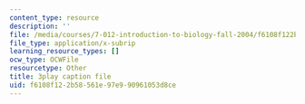 ```yaml
---
content_type: resource
description: ''
file: /media/courses/7-012-introduction-to-biology-fall-2004/f6108f122b58561e97e990961053d8ce_rWG1hLvoP-U.vtt
file_type: application/x-subrip
learning_resource_types: []
ocw_type: OCWFile
resourcetype: Other
title: 3play caption file
uid: f6108f12-2b58-561e-97e9-90961053d8ce
---
```

